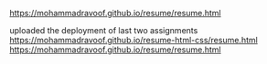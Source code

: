 https://mohammadravoof.github.io/resume/resume.html


uploaded the deployment of last two assignments 
https://mohammadravoof.github.io/resume-html-css/resume.html
https://mohammadravoof.github.io/resume/resume.html
